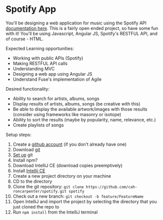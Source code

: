 Spotify App
===========

You'll be designing a web application for music using the Spotify API [documentation here](https://developer.spotify.com/web-api/endpoint-reference/). This is a fairly open ended project, so have some fun with it! You'll be using Javascript, Angular JS, Spotify's RESTFUL API, and of course - HTML.

Expected Learning opportunities:
 * Working with public APIs (Spotify)
 * Making RESTFUL API calls
 * Understanding MVC
 * Designing a web app using Angular JS
 * Understand Fuse's implementation of Agile


Desired functionality:

* Ability to search for artists, albums, songs
* Display results of artists, albums, songs (be creative with this)
* Be able to display the available artwork/images with those results (consider using frameworks like masonry or isotope)
* Ability to sort the results (maybe by popularity, name, relevance, etc.)
* Create playlists of songs

Setup steps:

1. Create a [github account](https://github.com/) (if you don't already have one)
1. Download [git](https://git-scm.com/downloads)
1. [Set up](https://git-scm.com/book/en/v2/Getting-Started-First-Time-Git-Setup) git
1. Install npm?
1. Download IntelliJ CE (download copies preemptively)
1. Install [Intellij CE](https://www.jetbrains.com/idea/?fromMenu#chooseYourEdition)
1. Create a new project directory on your machine
1. CD to the directory
1. Clone the git repository: `git clone https://github.com/cah-roncarpenter/spotify.git spotify`
1. Check out a new branch: `git checkout -b feature/FeatureName`
1. Open IntelliJ and import the project by selecting the directory that you just cloned the repo to
1. Run `npm install` from the IntelliJ terminal
